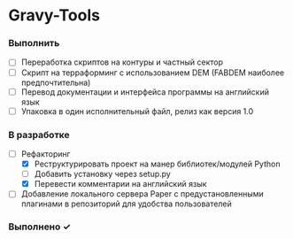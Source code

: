 # Gravy-Tools

### Выполнить

- [ ] Переработка скриптов на контуры и частный сектор
- [ ] Скрипт на терраформинг с использованием DEM (FABDEM наиболее предпочтительна)
- [ ] Перевод документации и интерфейса программы на английский язык
- [ ] Упаковка в один исполнительный файл, релиз как версия 1.0

### В разработке
- [ ] Рефакторинг
    - [x] Реструктурировать проект на манер библиотек/модулей Python
    - [ ] Добавить установку через setup.py
    - [x] Перевести комментарии на английский язык
- [ ] Добавление локального сервера Paper с предустановленными плагинами в репозиторий для удобства пользователей

### Выполнено ✓